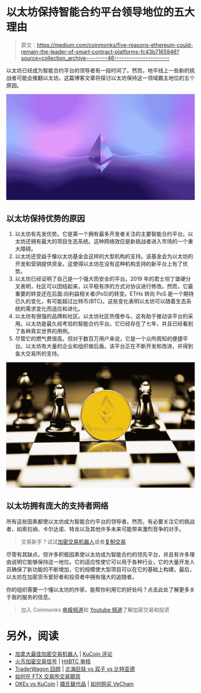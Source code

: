 # 以太坊保持智能合约平台领导地位的五大理由

> 原文：<https://medium.com/coinmonks/five-reasons-ethereum-could-remain-the-leader-of-smart-contract-platforms-fc43b7165946?source=collection_archive---------46----------------------->

以太坊已经成为智能合约平台的领导者有一段时间了。然而，地平线上一些新的挑战者可能会推翻以太坊。这篇博客文章将探讨以太坊保持这一领域霸主地位的五个原因。

![](img/92241a49b8286fffc67d62e572f57b1e.png)

## 以太坊保持优势的原因

1.  以太坊有先发优势。它是第一个拥有最多开发者关注的主要智能合约平台。以太坊还拥有最大的项目生态系统。这种网络效应是新挑战者进入市场的一个重大障碍。
2.  以太坊还受益于像以太坊基金会这样的大型机构的支持。该基金会为以太坊的开发和营销提供资金。这使得以太坊在没有这种机构支持的新平台上有了优势。
3.  以太坊已经证明了自己是一个强大而安全的平台。2019 年的君士坦丁堡硬分叉表明，社区可以团结起来，以平稳有序的方式对协议进行修改。然而，它最重要的转变还在后面:向利益相关者(PoS)的转变。ETHs 转向 PoS 是一个期待已久的变化，有可能超过比特币(BTC)。这些变化表明以太坊可以随着生态系统的需求变化而适应和进化。
4.  以太坊有很强的品牌和社区。以太坊社区热情参与，这有助于推动该平台的采用。以太坊是最久经考验的智能合约平台。它已经存在了七年，并且已经看到了各种真实世界的用例。
5.  尽管它的燃气费很高，但对于数百万用户来说，它是一个众所周知的便捷平台。以太坊有大量的企业和组织做后盾。该平台正在不断开发和改进，并得到各大交易所的支持。

![](img/1d71ddfc94005938e9ad5b9593a06942.png)

## 以太坊拥有庞大的支持者网络

所有这些因素都使以太坊成为智能合约平台的领导者。然而，有必要关注它的挑战者，如索拉纳、卡尔达诺、特龙以及其他许多未来可能带来激烈竞争的对手。

> 交易新手？试试[加密交易机器人](/coinmonks/crypto-trading-bot-c2ffce8acb2a)或者[复制交易](/coinmonks/top-10-crypto-copy-trading-platforms-for-beginners-d0c37c7d698c)

尽管有其缺点，但许多积极因素使以太坊成为智能合约的领先平台，并且有许多理由说明它能够保持这一地位。它的适应性使它可以用于各种行业，它的大量开发人员确保了新功能的不断增加，它的规模使大型项目可以在它的基础上构建。最后，以太坊在加密货币爱好者和投资者中拥有强大的追随者。

你的组织需要一个懂以太坊的作家，能帮你利用它的好处吗？点击此处了解更多关于我的服务的信息。

> 加入 Coinmonks [电报频道](https://t.me/coincodecap)和 [Youtube 频道](https://www.youtube.com/c/coinmonks/videos)了解加密交易和投资

# 另外，阅读

*   [加拿大最佳加密交易机器人](https://coincodecap.com/5-best-crypto-trading-bots-in-canada) | [KuCoin 评论](https://coincodecap.com/kucoin-review)
*   [火币加密交易信号](https://coincodecap.com/huobi-crypto-trading-signals) | [HitBTC 审核](/coinmonks/hitbtc-review-c5143c5d53c2)
*   [TraderWagon 回顾](https://coincodecap.com/traderwagon-review) | [北海巨妖 vs 双子 vs 比特亚德](https://coincodecap.com/kraken-vs-gemini-vs-bityard)
*   [如何在 FTX 交易所交易期货](https://coincodecap.com/ftx-futures-trading)
*   [OKEx vs KuCoin](https://coincodecap.com/okex-kucoin) | [摄氏替代品](https://coincodecap.com/celsius-alternatives) | [如何购买 VeChain](https://coincodecap.com/buy-vechain)